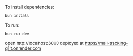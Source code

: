 To install dependencies:
```sh
bun install
```

To run:
```sh
bun run dev
```

open http://localhost:3000
deployed at https://mail-tracking-q1lt.onrender.com
